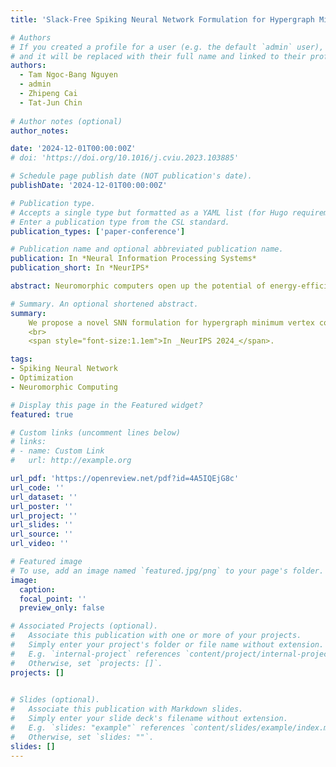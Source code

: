 ```yaml
---
title: 'Slack-Free Spiking Neural Network Formulation for Hypergraph Minimum Vertex Cover'

# Authors
# If you created a profile for a user (e.g. the default `admin` user), write the username (folder name) here
# and it will be replaced with their full name and linked to their profile.
authors:
  - Tam Ngoc-Bang Nguyen
  - admin
  - Zhipeng Cai
  - Tat-Jun Chin
  
# Author notes (optional)
author_notes:

date: '2024-12-01T00:00:00Z'
# doi: 'https://doi.org/10.1016/j.cviu.2023.103885'

# Schedule page publish date (NOT publication's date).
publishDate: '2024-12-01T00:00:00Z'

# Publication type.
# Accepts a single type but formatted as a YAML list (for Hugo requirements).
# Enter a publication type from the CSL standard.
publication_types: ['paper-conference']

# Publication name and optional abbreviated publication name.
publication: In *Neural Information Processing Systems*
publication_short: In *NeurIPS*

abstract: Neuromorphic computers open up the potential of energy-efficient computation using spiking neural networks (SNN), which consist of neurons that exchange spike-based information asynchronously. In particular, SNNs have shown promise in solving combinatorial optimization. Underpinning the SNN methods is the concept of energy minimization of an Ising model, which is closely related to quadratic unconstrained binary optimization (QUBO). Thus, the starting point for many SNN methods is reformulating the target problem as QUBO, then executing an SNN-based QUBO solver. For many combinatorial problems, the reformulation entails introducing penalty terms, potentially with slack variables, that implement feasibility constraints in the QUBO objective. For more complex problems such as hypergraph minimum vertex cover (HMVC), numerous slack variables are introduced which drastically increase the search domain and reduce the effectiveness of the SNN solver. In this paper, we propose a novel SNN formulation for HMVC. Rather than using penalty terms with slack variables, our SNN architecture introduces additional spiking neurons with a constraint checking and correction mechanism that encourages convergence to feasible solutions. In effect, our method obviates the need for reformulating HMVC as QUBO. Experiments on neuromorphic hardware show that our method consistently yielded high quality solutions for HMVC on real and synthetic instances where the SNN-based QUBO solver often failed, while consuming measurably less energy than global solvers on CPU.

# Summary. An optional shortened abstract.
summary: 
    We propose a novel SNN formulation for hypergraph minimum vertex cover, which achieves high-quality solutions with reduced energy consumption efficiently.
    <br>
    <span style="font-size:1.1em">In _NeurIPS 2024_</span>. 

tags: 
- Spiking Neural Network
- Optimization
- Neuromorphic Computing

# Display this page in the Featured widget?
featured: true

# Custom links (uncomment lines below)
# links:
# - name: Custom Link
#   url: http://example.org

url_pdf: 'https://openreview.net/pdf?id=4A5IQEjG8c'
url_code: ''
url_dataset: ''
url_poster: ''
url_project: ''
url_slides: ''
url_source: ''
url_video: ''

# Featured image
# To use, add an image named `featured.jpg/png` to your page's folder.
image:
  caption: 
  focal_point: ''
  preview_only: false

# Associated Projects (optional).
#   Associate this publication with one or more of your projects.
#   Simply enter your project's folder or file name without extension.
#   E.g. `internal-project` references `content/project/internal-project/index.md`.
#   Otherwise, set `projects: []`.
projects: []
  

# Slides (optional).
#   Associate this publication with Markdown slides.
#   Simply enter your slide deck's filename without extension.
#   E.g. `slides: "example"` references `content/slides/example/index.md`.
#   Otherwise, set `slides: ""`.
slides: []
---
```


